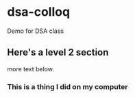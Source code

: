 # dsa-colloq
Demo for DSA class

## Here's a level 2 section
more text below.

### This is a thing I did on my computer